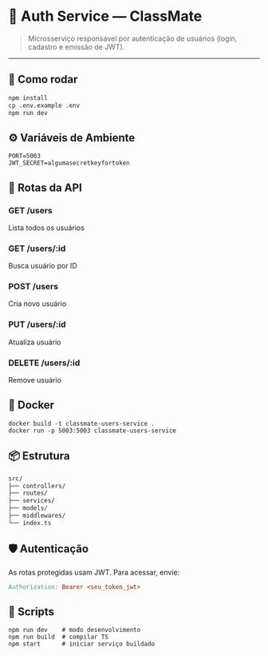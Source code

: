 # 🔐 Auth Service — ClassMate

> Microsserviço responsável por autenticação de usuários (login, cadastro e emissão de JWT).

---

## 🚀 Como rodar

```bash
npm install
cp .env.example .env
npm run dev
```

## ⚙️ Variáveis de Ambiente

```
PORT=5003
JWT_SECRET=algumasecretkeyfortoken
```

## 🧪 Rotas da API

### GET /users
Lista todos os usuários

### GET /users/:id
Busca usuário por ID

### POST /users
Cria novo usuário

### PUT /users/:id
Atualiza usuário

### DELETE /users/:id
Remove usuário

## 🐳 Docker

```
docker build -t classmate-users-service .
docker run -p 5003:5003 classmate-users-service
```

## 📦 Estrutura

``` css
src/
├── controllers/
├── routes/
├── services/
├── models/
├── middlewares/
└── index.ts
```

## 🛡️ Autenticação

As rotas protegidas usam JWT. Para acessar, envie:

``` makefile
Authorization: Bearer <seu_token_jwt>
```

## 🧰 Scripts

```
npm run dev    # modo desenvolvimento
npm run build  # compilar TS
npm start      # iniciar serviço buildado
```